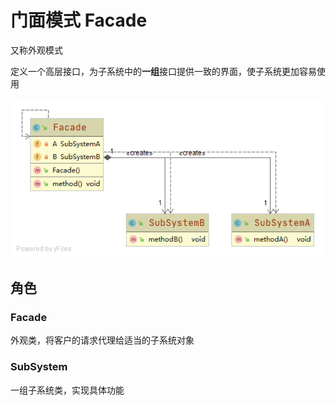 # 门面模式 Facade
又称外观模式

定义一个高层接口，为子系统中的**一组**接口提供一致的界面，使子系统更加容易使用

![uml](./src/main/java/uml/uml.png)

## 角色

### Facade
外观类，将客户的请求代理给适当的子系统对象

### SubSystem
一组子系统类，实现具体功能